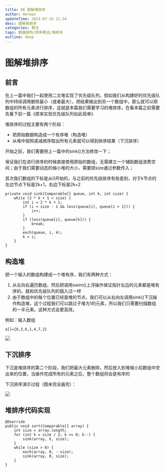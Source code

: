 ```yaml
---
title: 08 图解堆排序
author: Herman
updateTime: 2024-07-16 21:34
desc: 图解堆排序
categories: 算法
tags: 数据结构/排序算法/堆排序
outline: deep
---
```


# 图解堆排序


## 前言
在上一篇中我们一起使用二叉堆实现了优先级队列，假如我们从构建好的优先级队列中持续调用删除最小（或者最大），把结果输出到另一个数组中，那么就可以把数组的所有元素进行排序，这就是本篇我们需要学习的堆排序。在看本篇之前需要先看下前一篇《原来实现优先级队列如此简单》

堆排序的过程主要有两个阶段：

* 把原始数据构造成一个有序堆（构造堆）
* 从堆中按照递减顺序取出所有元素就可以得到排序结果（下沉排序）


开始之前，我们需要把上一篇中的sink()方法修改一下；

保证我们在进行排序的时候直接使用原始的数组，无需建立一个辅助数组浪费空间；由于我们需要动态的缩小堆的大小，需要把size通过参数传入；

其次我们数组的下标是从0开始的，与之前的优先级排序有些差别，对于k节点的左边节点下标是2k+1，右边下标是2k+2

```
private void sink(Comparable[] queue, int k, int size) {
    while (2 * k + 1 < size) {
        int i = 2 * k + 1;
        if (i < size - 1 && less(queue[i], queue[i + 1])) {
            i++;
        }
        if (less(queue[i], queue[k])) {
            break;
        }
        exch(queue, i, k);
        k = i;
    }
}
```


## 构造堆
把一个输入的数组构建成一个堆有序，我们有两种方式：
1. 从左向右遍历数组，然后把调用swim()上浮操作保证指针左边的元素都是堆有序的，就和优先级队列的插入过一样
2. 由于数组中的每个位置已经是堆的节点，我们可以从右向左调用sink()下沉操作构造堆，这个过程我们可以跳过子堆为1的元素，所以我们只需要扫描数组的一半元素。这种方式会更高效。

例如：输入数组 
```
a[]={8,3,6,1,4,7,2}
```

![](https://cdn.jsdelivr.net/gh/silently9527/images/05b58b16dfb449f7b8e1a0323ccf8e71~tplv-k3u1fbpfcp-zoom-1.image)

## 下沉排序
下沉是堆排序的第二个阶段，我们把最大元素删除，然后放入到堆缩小后数组中空出来的位置，当操作完成所有的元素之后，整个数组将会是有序的

下沉排序演示过程（图未完全画完）：

![](https://cdn.jsdelivr.net/gh/silently9527/images/66031114d70b4a3bb2bd98d220a7249a~tplv-k3u1fbpfcp-zoom-1.image)


## 堆排序代码实现

```
@Override
public void sort(Comparable[] array) {
    int size = array.length;
    for (int k = size / 2; k >= 0; k--) {
        sink(array, k, size);
    }
    while (size > 0) {
        exch(array, 0, --size);
        sink(array, 0, size);
    }
}
```

